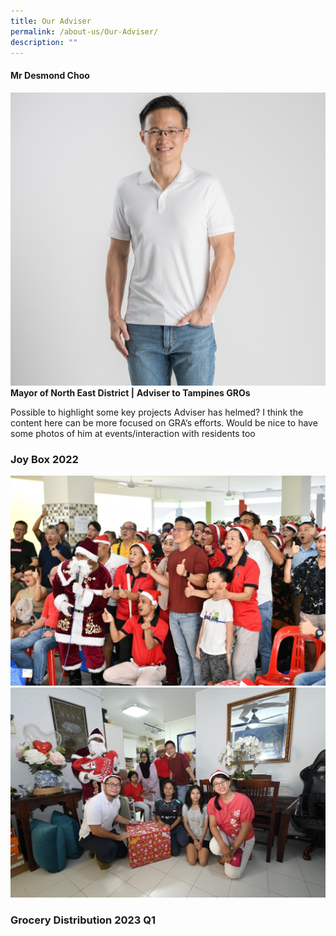 ```yaml
---
title: Our Adviser
permalink: /about-us/Our-Adviser/
description: ""
---
```

#### Mr Desmond Choo
![](/images/About%20Us/for%20website.jpg)
**Mayor of North East District |**
**Adviser to Tampines GROs**

   
Possible to highlight some key projects Adviser has helmed? I think the content here can be more focused on GRA’s efforts. Would be nice to have some photos of him at events/interaction with residents too

### Joy Box 2022
![](/images/joy%20box%203.jpg)
![](/images/joy%20box%201.jpg)

### Grocery Distribution 2023 Q1
